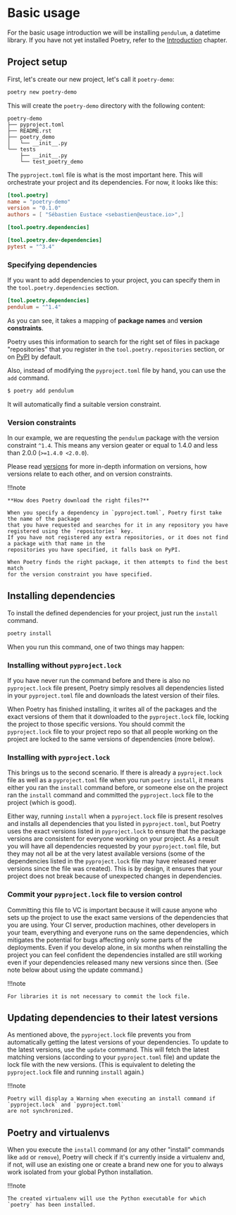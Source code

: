 # Basic usage

For the basic usage introduction we will be installing `pendulum`, a datetime library.
If you have not yet installed Poetry, refer to the [Introduction](/) chapter.

## Project setup

First, let's create our new project, let's call it `poetry-demo`:

```bash
poetry new poetry-demo
```

This will create the `poetry-demo` directory with the following content:

```text
poetry-demo
├── pyproject.toml
├── README.rst
├── poetry_demo
│   └── __init__.py
└── tests
    ├── __init__.py
    └── test_poetry_demo
```

The `pyproject.toml` file is what is the most important here. This will orchestrate
your project and its dependencies. For now, it looks like this:

```toml
[tool.poetry]
name = "poetry-demo"
version = "0.1.0"
authors = [ "Sébastien Eustace <sebastien@eustace.io>",]

[tool.poetry.dependencies]

[tool.poetry.dev-dependencies]
pytest = "^3.4"
```

### Specifying dependencies

If you want to add dependencies to your project, you can specify them in the `tool.poetry.dependencies` section.

```toml
[tool.poetry.dependencies]
pendulum = "^1.4"
```

As you can see, it takes a mapping of **package names** and **version constraints**.

Poetry uses this information to search for the right set of files in package "repositories" that you register
in the `tool.poetry.repositories` section, or on [PyPI](https://pypi.org) by default.

Also, instead of modifying the `pyproject.toml` file by hand, you can use the `add` command.
    
```bash
$ poetry add pendulum
```

It will automatically find a suitable version constraint.


### Version constraints

In our example, we are requesting the `pendulum` package with the version constraint `^1.4`.
This means any version geater or equal to 1.4.0 and less than 2.0.0 (`>=1.4.0 <2.0.0`).

Please read [versions](/versions/) for more in-depth information on versions, how versions relate to each other, and on version constraints.


!!!note

    **How does Poetry download the right files?**
    
    When you specify a dependency in `pyproject.toml`, Poetry first take the name of the package
    that you have requested and searches for it in any repository you have registered using the `repositories` key.
    If you have not registered any extra repositories, or it does not find a package with that name in the
    repositories you have specified, it falls bask on PyPI.
    
    When Poetry finds the right package, it then attempts to find the best match
    for the version constraint you have specified.
    

## Installing dependencies

To install the defined dependencies for your project, just run the `install` command.
    
```bash
poetry install
```

When you run this command, one of two things may happen:

### Installing without `pyproject.lock`

If you have never run the command before and there is also no `pyproject.lock` file present,
Poetry simply resolves all dependencies listed in your `pyproject.toml` file and downloads the latest version of their files.

When Poetry has finished installing, it writes all of the packages and the exact versions of them that it downloaded to the `pyproject.lock` file,
locking the project to those specific versions.
You should commit the `pyproject.lock` file to your project repo so that all people working on the project are locked to the same versions of dependencies (more below).


### Installing with `pyproject.lock`

This brings us to the second scenario. If there is already a `pyproject.lock` file as well as a `pyproject.toml` file
when you run `poetry install`, it means either you ran the `install` command before,
or someone else on the project ran the `install` command and committed the `pyproject.lock` file to the project (which is good).

Either way, running `install` when a `pyproject.lock` file is present resolves and installs all dependencies that you listed in `pyproject.toml`,
but Poetry uses the exact versions listed in `pyproject.lock` to ensure that the package versions are consistent for everyone working on your project.
As a result you will have all dependencies requested by your `pyproject.toml` file,
but they may not all be at the very latest available versions
(some of the dependencies listed in the `pyproject.lock` file may have released newer versions since the file was created).
This is by design, it ensures that your project does not break because of unexpected changes in dependencies.

### Commit your `pyproject.lock` file to version control

Committing this file to VC is important because it will cause anyone who sets up the project
to use the exact same versions of the dependencies that you are using.
Your CI server, production machines, other developers in your team,
everything and everyone runs on the same dependencies,
which mitigates the potential for bugs affecting only some parts of the deployments.
Even if you develop alone, in six months when reinstalling the project you can feel confident
the dependencies installed are still working even if your dependencies released many new versions since then.
(See note below about using the update command.)

!!!note

    For libraries it is not necessary to commit the lock file.
    

## Updating dependencies to their latest versions

As mentioned above, the `pyproject.lock` file prevents you from automatically getting the latest versions
of your dependencies.
To update to the latest versions, use the `update` command.
This will fetch the latest matching versions (according to your `pyproject.toml` file)
and update the lock file with the new versions.
(This is equivalent to deleting the `pyproject.lock` file and running `install` again.)

!!!note

    Poetry will display a Warning when executing an install command if `pyproject.lock` and `pyproject.toml`
    are not synchronized.


## Poetry and virtualenvs

When you execute the `install` command (or any other "install" commands like `add` or `remove`),
Poetry will check if it's currently inside a virtualenv and, if not, will use an existing one
or create a brand new one for you to always work isolated from your global Python installation.

!!!note

    The created virtualenv will use the Python executable for which
    `poetry` has been installed.
